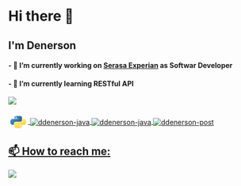 # Hi there 👋
## I'm Denerson  

#### - 🔭 I’m currently working on <a href="https://www.serasaexperian.com.br/">Serasa Experian</a> as  Softwar Developer
#### - 🌱 I’m currently learning RESTful API


<div align="left">
  <a href="https://github.com/ddenerson">
  <img height="180em" src="https://github-readme-stats.vercel.app/api/top-langs/?username=ddenerson&layout=compact&langs_count=7&theme=dark"/>
</div>
  <div style="display: inline_block"><br>
  <img align="center" alt="ddenerson-Python" height="30" width="40" src="https://raw.githubusercontent.com/devicons/devicon/master/icons/python/python-original.svg">
  <img align="center" alt="ddenerson-java" height="30" width="40" src="https://img.shields.io/badge/Java-ED8B00?style=for-the-badge&logo=java&logoColor=white">
  <img align="center" alt="ddenerson-java" height="30" width="40" src="https://img.shields.io/badge/C-00599C?style=for-the-badge&logo=c&logoColor=white">  
  <img align="center" alt="ddenerson-post" height="30" width="40" src="https://img.shields.io/badge/PostgreSQL-316192?style=for-the-badge&logo=postgresql&logoColor=white">

</div>
  
  
  ## 📫 How to reach me:
 <div>
    <a href="https://www.linkedin.com/in/denerson-silva-b55aa1127/" target="_blank"><img src="https://img.shields.io/badge/-LinkedIn-%230077B5?style=for-the-badge&logo=linkedin&logoColor=white" target="_blank"></a> 
 
     
 </div>  

<br/>
<br/>
<br/>










<!--
**ddenerson/ddenerson** is a ✨ _special_ ✨ repository because its `README.md` (this file) appears on your GitHub profile.


